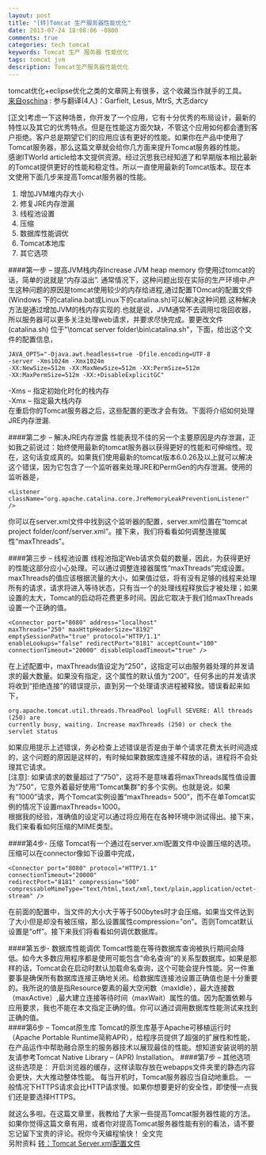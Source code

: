 ```yaml
---
layout: post
title: "[转]Tomcat 生产服务器性能优化"
date: 2013-07-24 18:08:06 -0800
comments: true
categories: tech tomcat
keywords: Tomcat 生产 服务器 性能优化
tags: tomcat jvm
description: Tomcat生产服务器性能优化
---
```

tomcat优化+eclipse优化之类的文章网上有很多，这个收藏当作就手的工具。  
<a href="http://www.oschina.net/translate/tomcat-performance-tuning" target="_blank">来自oschina</a>  : 参与翻译(4人)：Garfielt, Lesus, MtrS, 大志darcy  

[正文]考虑一下这种场景，你开发了一个应用，它有十分优秀的布局设计，最新的特性以及其它的优秀特点。但是在性能这方面欠缺，不管这个应用如何都会遭到客户拒绝。客户总是期望它们的应用应该有更好的性能。如果你在产品中使用了Tomcat服务器，那么这篇文章就会给你几方面来提升Tomcat服务器的性能。<!--more-->  
感谢ITWorld article给本文提供资源。经过沉思我已经知道了和早期版本相比最新的Tomcat提供更好的性能和稳定性。所以一直使用最新的Tomcat版本。现在本文使用下面几步来提高Tomcat服务器的性能。
1. 增加JVM堆内存大小  
2. 修复JRE内存泄漏  
3. 线程池设置  
4. 压缩  
5. 数据库性能调优  
6. Tomcat本地库  
7. 其它选项    

####第一步  – 提高JVM栈内存Increase JVM heap memory
你使用过tomcat的话，简单的说就是“内存溢出”. 通常情况下，这种问题出现在实际的生产环境中.产生这种问题的原因是tomcat使用较少的内存给进程,通过配置TOmcat的配置文件(Windows 下的catalina.bat或Linux下的catalina.sh)可以解决这种问题.这种解决方法是通过增加JVM的栈内存实现的.也就是说，JVM通常不去调用垃圾回收器，所以服务器可以更多关注处理web请求，并要求尽快完成。要更改文件(catalina.sh) 位于"\tomcat server folder\bin\catalina.sh"，下面，给出这个文件的配置信息，  
```
JAVA_OPTS="-Djava.awt.headless=true -Dfile.encoding=UTF-8
-server -Xms1024m -Xmx1024m
-XX:NewSize=512m -XX:MaxNewSize=512m -XX:PermSize=512m
-XX:MaxPermSize=512m -XX:+DisableExplicitGC"
```  
-Xms – 指定初始化时化的栈内存  
-Xmx – 指定最大栈内存  
在重启你的Tomcat服务器之后，这些配置的更改才会有效。下面将介绍如何处理JRE内存泄漏.  

####第二步 – 解决JRE内存泄露
性能表现不佳的另一个主要原因是内存泄漏，正如我之前说过：始终使用最新的tomcat服务器以获得更好的性能和可伸缩性。现在，这句话变成真的。如果我们使用最新的tomcat版本6.0.26及以上就可以解决这个错误，因为它包含了一个监听器来处理JRE和PermGen的内存泄漏。使用的监听器是，  
```
<Listener className="org.apache.catalina.core.JreMemoryLeakPreventionListener" />
```

你可以在server.xml文件中找到这个监听器的配置，server.xml位置在“tomcat project folder/conf/server.xml”。接下来，我们将看看如何调整连接属性“maxThreads”。

####第三步 – 线程池设置
线程池指定Web请求负载的数量，因此，为获得更好的性能这部分应小心处理。可以通过调整连接器属性“maxThreads”完成设置。maxThreads的值应该根据流量的大小，如果值过低，将有没有足够的线程来处理所有的请求，请求将进入等待状态，只有当一个的处理线程释放后才被处理；如果设置的太大，Tomcat的启动将花费更多时间。因此它取决于我们给maxThreads设置一个正确的值。
```
<Connector port="8080" address="localhost"
maxThreads="250" maxHttpHeaderSize="8192"
emptySessionPath="true" protocol="HTTP/1.1"
enableLookups="false" redirectPort="8181" acceptCount="100"
connectionTimeout="20000" disableUploadTimeout="true" />
```

在上述配置中，maxThreads值设定为“250”，这指定可以由服务器处理的并发请求的最大数量。如果没有指定，这个属性的默认值为“200”。任何多出的并发请求将收到“拒绝连接”的错误提示，直到另一个处理请求进程被释放。错误看起来如下，
```
org.apache.tomcat.util.threads.ThreadPool logFull SEVERE: All threads (250) are
currently busy, waiting. Increase maxThreads (250) or check the servlet status
```
如果应用提示上述错误，务必检查上述错误是否是由于单个请求花费太长时间造成的，这个问题的原因是这样的，有时候如果数据库连接不释放的话，进程将不会处理其它请求。  
[注意]: 如果请求的数量超过了“750”，这将不是意味着将maxThreads属性值设置为“750”，它意外着最好使用“Tomcat集群”的多个实例。也就是说，如果有“1000”请求，两个Tomcat实例设置“maxThreads= 500”，而不在单Tomcat实例的情况下设置maxThreads=1000。   
根据我的经验，准确值的设定可以通过将应用在在各种环境中测试得出。接下来，我们来看看如何压缩的MIME类型。

####第4步- 压缩
Tomcat有一个通过在server.xml配置文件中设置压缩的选项。压缩可以在connector像如下设置中完成，
```
<Connector port="8080" protocol="HTTP/1.1"
connectionTimeout="20000"
redirectPort="8181" compression="500"
compressableMimeType="text/html,text/xml,text/plain,application/octet-stream" />
```
在前面的配置中，当文件的大小大于等于500bytes时才会压缩。如果当文件达到了大小但是却没有被压缩，那么设置属性compression="on"。否则Tomcat默认设置是“off”。接下来我们将看看如何调优数据库。

####第五步- 数据库性能调优
Tomcat性能在等待数据库查询被执行期间会降低。如今大多数应用程序都是使用可能包含“命名查询”的关系型数据库。如果是那样的话，Tomcat会在启动时默认加载命名查询，这个可能会提升性能。另一件重要事是确保所有数据库连接正确地关闭。给数据库连接池设置正确值也是十分重要的。我所说的值是指Resource要素的最大空闲数（maxIdle），最大连接数（maxActive）,最大建立连接等待时间（maxWait）属性的值。因为配置依赖与应用要求，我也不能在本文指定正确的值。你可以通过调用数据库性能测试来找到正确的值。  
####第6步 – Tomcat原生库
Tomcat的原生库基于Apache可移植运行时（Apache Portable Runtime简称APR），给程序员提供了超强的扩展性和性能，在产品运作中帮助融合原生的服务器技术以展现最佳的性能。想知道安装说明的朋友请参考Tomcat Native Library – (APR) Installation。
####第7步 – 其他选项
这些选项是：
开启浏览器的缓存，这样读取存放在webapps文件夹里的静态内容会更快，大大推动整体性能。
每当开机时，Tomcat服务器应当自动地重启。
一般情况下HTTPS请求会比HTTP请求慢。如果你想要更好的安全性，即使慢一点我们还是要选择HTTPS。  

就这么多啦。在这篇文章里，我教给了大家一些提高Tomcat服务器性能的方法。如果你觉得这篇文章有用，或者你对提高Tomcat服务器性能有别的看法，请不要忘记留下宝贵的评论。祝你今天编程愉快！
全文完  
另附资料 [转：Tomcat Server.xml配置文件](http://blog.csdn.net/itmagic_jack/article/details/6290239)  
